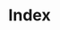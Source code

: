 ---
layout: layouts/post.njk
title: Index
description: Starter pack for site.
pagination:
  data: posts
  size: 1
  alias: post
permalink: "/{{ post.slug | slug }}/"
---